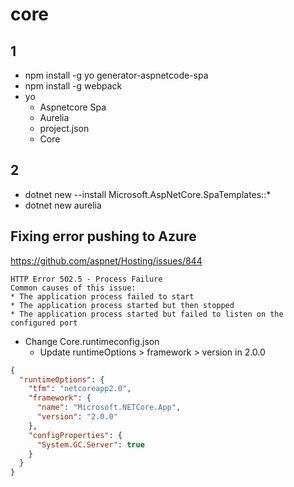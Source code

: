 
# core


## 1

- npm install -g yo generator-aspnetcode-spa
- npm install -g webpack
- yo
    - Aspnetcore Spa
    - Aurelia
    - project.json
    - Core

## 2

- dotnet new --install Microsoft.AspNetCore.SpaTemplates::*
- dotnet new aurelia

## Fixing error pushing to Azure
https://github.com/aspnet/Hosting/issues/844

```text
HTTP Error 502.5 - Process Failure
Common causes of this issue:
* The application process failed to start
* The application process started but then stopped
* The application process started but failed to listen on the configured port
```

- Change Core.runtimeconfig.json 
  - Update runtimeOptions > framework > version in 2.0.0

```json
{
  "runtimeOptions": {
    "tfm": "netcoreapp2.0",
    "framework": {
      "name": "Microsoft.NETCore.App",
      "version": "2.0.0"
    },
    "configProperties": {
      "System.GC.Server": true
    }
  }
}
```
